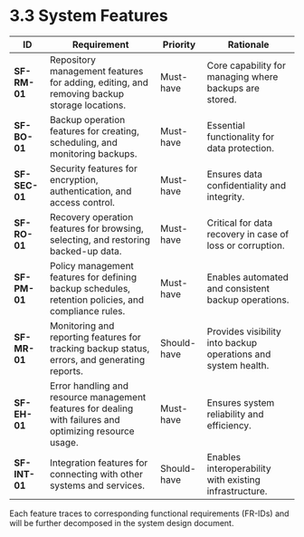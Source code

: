 # 3.3 System Features

| ID                                | Requirement                                                                                              | Priority    | Rationale                                                     |
|-----------------------------------|----------------------------------------------------------------------------------------------------------|-------------|---------------------------------------------------------------|
| <a id="sfRm01">**SF-RM-01**</a>   | Repository management features for adding, editing, and removing backup storage locations.               | Must-have   | Core capability for managing where backups are stored.        |
| <a id="sfBo01">**SF-BO-01**</a>   | Backup operation features for creating, scheduling, and monitoring backups.                              | Must-have   | Essential functionality for data protection.                  |
| <a id="sfSec01">**SF-SEC-01**</a> | Security features for encryption, authentication, and access control.                                    | Must-have   | Ensures data confidentiality and integrity.                   |
| <a id="sfRo01">**SF-RO-01**</a>   | Recovery operation features for browsing, selecting, and restoring backed-up data.                       | Must-have   | Critical for data recovery in case of loss or corruption.     |
| <a id="sfPm01">**SF-PM-01**</a>   | Policy management features for defining backup schedules, retention policies, and compliance rules.      | Must-have   | Enables automated and consistent backup operations.           |
| <a id="sfMr01">**SF-MR-01**</a>   | Monitoring and reporting features for tracking backup status, errors, and generating reports.            | Should-have | Provides visibility into backup operations and system health. |
| <a id="sfEh01">**SF-EH-01**</a>   | Error handling and resource management features for dealing with failures and optimizing resource usage. | Must-have   | Ensures system reliability and efficiency.                    |
| <a id="sfInt01">**SF-INT-01**</a> | Integration features for connecting with other systems and services.                                     | Should-have | Enables interoperability with existing infrastructure.        |

Each feature traces to corresponding functional requirements (FR-IDs) and will be further decomposed in the system design document.
